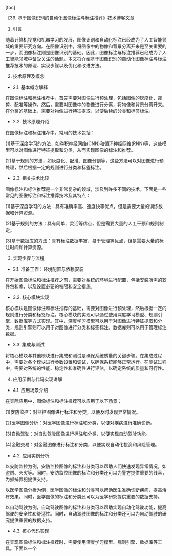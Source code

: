 
[toc]                    
                
                
《39. 基于图像识别的自动化图像标注与标注推荐》技术博客文章

1. 引言

随着计算机视觉和机器学习的发展，图像识别和自动化标注已经成为了人工智能领域的重要研究方向。在图像识别中，将图像中的物像和背景分离开来是至关重要的一步，而图像标注则是图像识别的基础。因此，图像标注与标注推荐已经成为了人工智能领域中备受关注的话题。本文将介绍基于图像识别的自动化图像标注与标注推荐技术的原理、实现步骤以及优化和改进方法。

2. 技术原理及概念

- 2.1. 基本概念解释

在图像标注和标注推荐中，首先需要对图像进行预处理，包括图像的灰度化、裁剪、配准等操作。然后，需要对图像中的物像进行分离，将物像和背景分离开来。在分离的基础上，需要对物像进行特征提取，以便后续的分类和标签标注。

- 2.2. 技术原理介绍

在图像标注和标注推荐中，常用的技术包括：

(1)基于深度学习的方法，如卷积神经网络(CNN)和循环神经网络(RNN)等，这些模型可以对图像进行特征提取和分类，从而实现图像的标注和推荐。

(2)基于规则的方法，如灰度化、配准、图像分割等，这些方法可以对图像进行预处理，然后根据一定的规则进行分类和标签标注。

- 2.3. 相关技术比较

图像标注和标注推荐是一个非常复杂的领域，涉及到许多不同的技术。下面是一些常见的图像标注和标注推荐技术及其特点：

(1)基于深度学习的方法：具有准确率高、速度快等优点，但是需要大量的训练数据和计算资源。

(2)基于规则的方法：具有简单、灵活等优点，但是需要大量的人工干预和规则制定。

(3)基于数据库的方法：具有标注数据丰富、易于管理等优点，但是需要大量的标注时间和计算资源。

3. 实现步骤与流程

- 3.1. 准备工作：环境配置与依赖安装

在开始图像标注和标注推荐之前，需要对系统的环境进行配置，包括安装所需的软件包和库，以及设置必要的权限和安全措施。

- 3.2. 核心模块实现

核心模块是图像标注和标注推荐的基础，需要对图像进行预处理，然后根据一定的规则进行分类和标签标注。核心模块的实现可以通过使用深度学习模型、规则引擎、数据库等方式实现。其中，深度学习模型可以用于对图像进行特征提取和分类，规则引擎则可以用于对图像进行分类和标签标注，数据库则可以用于管理标注数据。

- 3.3. 集成与测试

将核心模块与其他模块进行集成和测试是确保系统质量的关键步骤。在集成过程中，需要对各个模块进行参数设置和调试，以确保系统能够正常运行。在测试过程中，需要对系统的性能、稳定性和准确性进行评估，以确定系统的质量和可行性。

4. 应用示例与代码实现讲解

- 4.1. 应用场景介绍

在实际应用中，图像标注和标注推荐可以应用于以下场景：

(1)安防监控：对监控图像进行标注和分类，以便及时发现异常情况。

(2)医学图像分析：对医学图像进行标注和分类，以便对疾病进行准确诊断。

(3)自动驾驶：对自动驾驶图像进行标注和分类，以便实现自动驾驶功能。

(4)金融交易：对金融图像进行标注和分类，以便实现自动化投资和风险管理。

- 4.2. 应用实例分析

以安防监控为例，安防监控图像的标注和分类可以帮助人们快速发现异常情况，如盗贼、火灾等。同时，安防监控图像的标注和分类还可以为警方提供重要的线索，为抓捕罪犯提供支持。

以医学图像分析为例，医学图像的标注和分类可以帮助医生准确诊断疾病，提高治疗效果。同时，医学图像的标注和分类还可以为医学研究提供重要的数据支持。

以自动驾驶为例，自动驾驶图像的标注和分类可以帮助实现自动化驾驶功能，提高驾驶的安全性和舒适性。同时，自动驾驶图像的标注和分类还可以为自动驾驶的研究提供重要的数据支持。

- 4.3. 核心代码实现

在实现图像标注和标注推荐时，需要使用深度学习模型、规则引擎、数据库等工具。下面以一个

